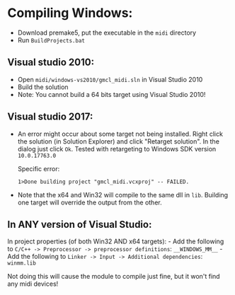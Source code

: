 # Compiling Windows:

* Download premake5, put the executable in the `midi` directory
* Run `BuildProjects.bat`


## Visual studio 2010:

* Open `midi/windows-vs2010/gmcl_midi.sln` in Visual Studio 2010
* Build the solution
* Note: You cannot build a 64 bits target using Visual Studio 2010!


## Visual studio 2017:
- An error might occur about some target not being installed. Right click the
  solution (in Solution Explorer) and click "Retarget solution". In the dialog
  just click `Ok`. Tested with retargeting to Windows SDK version `10.0.17763.0`

  Specific error:

  ```1>C:\Program Files (x86)\Microsoft Visual Studio\2017\Community\Common7\IDE\VC\VCTargets\Microsoft.Cpp.WindowsSDK.targets(46,5): error MSB8036: The Windows SDK version 8.1 was not found. Install the required version  Windows SDK or change the SDK version in the project property pages or by right-clicking the solution and selecting "Retarget solution".
  1>Done building project "gmcl_midi.vcxproj" -- FAILED.
  ```
- Note that the x64 and Win32 will compile to the same dll in `lib`. Building
  one target will override the output from the other.


## In ANY version of Visual Studio:

In project properties (of both Win32 AND x64 targets):
    - Add the following to `C/C++ -> Preprocessor -> preprocessor definitions`: `__WINDOWS_MM__`
    - Add the following to `Linker -> Input -> Additional dependencies`: `winmm.lib`

Not doing this will cause the module to compile just fine, but it won't find any midi devices!
